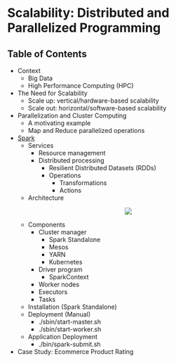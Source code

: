 # Scalability: Distributed and Parallelized Programming
## Table of Contents
- Context
  - Big Data
  - High Performance Computing (HPC)
- The Need for Scalability
  - Scale up: vertical/hardware-based scalability
  - Scale out: horizontal/software-based scalability
- Parallelization and Cluster Computing
  - A motivating example
  - Map and Reduce parallelized operations
- [Spark](https://spark.apache.org/docs/latest/index.html)
  - Services
    - Resource management
    - Distributed processing
      - Resilient Distributed Datasets (RDDs)
      - Operations
        - Transformations
        - Actions
  - Architecture
    <p align="center">
        <img src="https://spark.apache.org/docs/latest/img/cluster-overview.png"/>
    </p>
  - Components
    - Cluster manager
      - Spark Standalone
      - Mesos
      - YARN
      - Kubernetes
    - Driver program
      - SparkContext
    - Worker nodes
    - Executors
    - Tasks
  - Installation (Spark Standalone)
  - Deployment (Manual)
    - ./sbin/start-master.sh
    - ./sbin/start-worker.sh
  - Application Deployment
    - ./bin/spark-submit.sh
- Case Study: Ecommerce Product Rating